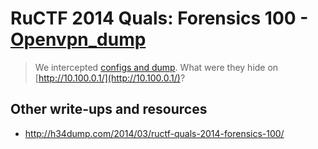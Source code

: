# RuCTF 2014 Quals: Forensics 100 - [Openvpn\_dump](https://github.com/HackerDom/ructf-2014-quals/tree/master/tasks/openvpn_dump)

> We intercepted [configs and dump](openvpn.5df2789228a89cdcd1ff58e3e650df0f.7z). What were they hide on [http://10.100.0.1/](http://10.100.0.1/)?

## Other write-ups and resources

* <http://h34dump.com/2014/03/ructf-quals-2014-forensics-100/>
